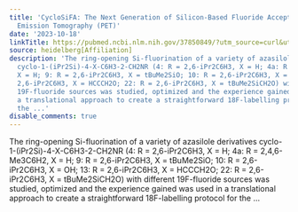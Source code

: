```yaml
---
title: 'CycloSiFA: The Next Generation of Silicon-Based Fluoride Acceptors for Positron
  Emission Tomography (PET)'
date: '2023-10-18'
linkTitle: https://pubmed.ncbi.nlm.nih.gov/37850849/?utm_source=curl&utm_medium=rss&utm_campaign=pubmed-2&utm_content=1FakS-2QOkCT8HsMOQP1bCRQ4YzyumYOmxmF0moLsQ3dFB1E9V&fc=20220326224207&ff=20231018180638&v=2.17.9.post6+86293ac
source: heidelberg[Affiliation]
description: 'The ring-opening Si-fluorination of a variety of azasilole derivatives
  cyclo-1-(iPr2Si)-4-X-C6H3-2-CH2NR (4: R = 2,6-iPr2C6H3, X = H; 4a: R = 2,4,6-Me3C6H2,
  X = H; 9: R = 2,6-iPr2C6H3, X = tBuMe2SiO; 10: R = 2,6-iPr2C6H3, X = OH; 13: R =
  2,6-iPr2C6H3, X = HCCCH2O; 22: R = 2,6-iPr2C6H3, X = tBuMe2SiCH2O) with different
  19F-fluoride sources was studied, optimized and the experience gained was used in
  a translational approach to create a straightforward 18F-labelling protocol for
  the ...'
disable_comments: true
---
```

The ring-opening Si-fluorination of a variety of azasilole derivatives cyclo-1-(iPr2Si)-4-X-C6H3-2-CH2NR (4: R = 2,6-iPr2C6H3, X = H; 4a: R = 2,4,6-Me3C6H2, X = H; 9: R = 2,6-iPr2C6H3, X = tBuMe2SiO; 10: R = 2,6-iPr2C6H3, X = OH; 13: R = 2,6-iPr2C6H3, X = HCCCH2O; 22: R = 2,6-iPr2C6H3, X = tBuMe2SiCH2O) with different 19F-fluoride sources was studied, optimized and the experience gained was used in a translational approach to create a straightforward 18F-labelling protocol for the ...
